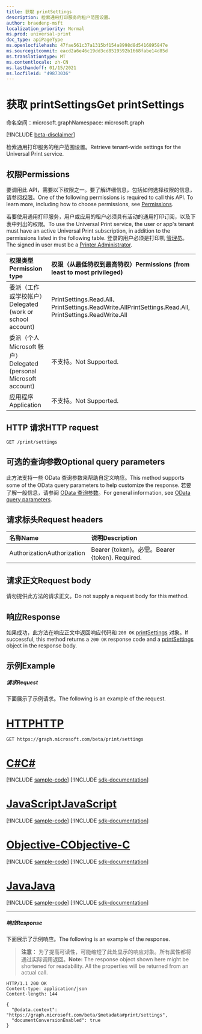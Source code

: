 ```yaml
---
title: 获取 printSettings
description: 检索通用打印服务的租户范围设置。
author: braedenp-msft
localization_priority: Normal
ms.prod: universal-print
doc_type: apiPageType
ms.openlocfilehash: 47fae561c37a1315bf154a8998d8d5416895847e
ms.sourcegitcommit: eacd2a6e46c19dd3cd8519592b1668fabe14d85d
ms.translationtype: MT
ms.contentlocale: zh-CN
ms.lasthandoff: 01/15/2021
ms.locfileid: "49873036"
---
```

# <a name="get-printsettings"></a><span data-ttu-id="41674-103">获取 printSettings</span><span class="sxs-lookup"><span data-stu-id="41674-103">Get printSettings</span></span>

<span data-ttu-id="41674-104">命名空间：microsoft.graph</span><span class="sxs-lookup"><span data-stu-id="41674-104">Namespace: microsoft.graph</span></span>

[!INCLUDE [beta-disclaimer](../../includes/beta-disclaimer.md)]

<span data-ttu-id="41674-105">检索通用打印服务的租户范围设置。</span><span class="sxs-lookup"><span data-stu-id="41674-105">Retrieve tenant-wide settings for the Universal Print service.</span></span>

## <a name="permissions"></a><span data-ttu-id="41674-106">权限</span><span class="sxs-lookup"><span data-stu-id="41674-106">Permissions</span></span>
<span data-ttu-id="41674-p101">要调用此 API，需要以下权限之一。要了解详细信息，包括如何选择权限的信息，请参阅[权限](/graph/permissions-reference)。</span><span class="sxs-lookup"><span data-stu-id="41674-p101">One of the following permissions is required to call this API. To learn more, including how to choose permissions, see [Permissions](/graph/permissions-reference).</span></span>

<span data-ttu-id="41674-109">若要使用通用打印服务，用户或应用的租户必须具有活动的通用打印订阅，以及下表中列出的权限。</span><span class="sxs-lookup"><span data-stu-id="41674-109">To use the Universal Print service, the user or app's tenant must have an active Universal Print subscription, in addition to the permissions listed in the following table.</span></span> <span data-ttu-id="41674-110">登录的用户必须是打印机 [管理员](/azure/active-directory/users-groups-roles/directory-assign-admin-roles#printer-administrator)。</span><span class="sxs-lookup"><span data-stu-id="41674-110">The signed in user must be a [Printer Administrator](/azure/active-directory/users-groups-roles/directory-assign-admin-roles#printer-administrator).</span></span>

|<span data-ttu-id="41674-111">权限类型</span><span class="sxs-lookup"><span data-stu-id="41674-111">Permission type</span></span> | <span data-ttu-id="41674-112">权限（从最低特权到最高特权）</span><span class="sxs-lookup"><span data-stu-id="41674-112">Permissions (from least to most privileged)</span></span> |
|:---------------|:--------------------------------------------|
|<span data-ttu-id="41674-113">委派（工作或学校帐户）</span><span class="sxs-lookup"><span data-stu-id="41674-113">Delegated (work or school account)</span></span>| <span data-ttu-id="41674-114">PrintSettings.Read.All、PrintSettings.ReadWrite.All</span><span class="sxs-lookup"><span data-stu-id="41674-114">PrintSettings.Read.All, PrintSettings.ReadWrite.All</span></span> |
|<span data-ttu-id="41674-115">委派（个人 Microsoft 帐户）</span><span class="sxs-lookup"><span data-stu-id="41674-115">Delegated (personal Microsoft account)</span></span>|<span data-ttu-id="41674-116">不支持。</span><span class="sxs-lookup"><span data-stu-id="41674-116">Not Supported.</span></span>|
|<span data-ttu-id="41674-117">应用程序</span><span class="sxs-lookup"><span data-stu-id="41674-117">Application</span></span>|<span data-ttu-id="41674-118">不支持。</span><span class="sxs-lookup"><span data-stu-id="41674-118">Not Supported.</span></span>|

## <a name="http-request"></a><span data-ttu-id="41674-119">HTTP 请求</span><span class="sxs-lookup"><span data-stu-id="41674-119">HTTP request</span></span>
<!-- { "blockType": "ignored" } -->
```http
GET /print/settings
```

## <a name="optional-query-parameters"></a><span data-ttu-id="41674-120">可选的查询参数</span><span class="sxs-lookup"><span data-stu-id="41674-120">Optional query parameters</span></span>
<span data-ttu-id="41674-121">此方法支持一些 OData 查询参数来帮助自定义响应。</span><span class="sxs-lookup"><span data-stu-id="41674-121">This method supports some of the OData query parameters to help customize the response.</span></span> <span data-ttu-id="41674-122">若要了解一般信息，请参阅 [OData 查询参数](/graph/query-parameters)。</span><span class="sxs-lookup"><span data-stu-id="41674-122">For general information, see [OData query parameters](/graph/query-parameters).</span></span>

## <a name="request-headers"></a><span data-ttu-id="41674-123">请求标头</span><span class="sxs-lookup"><span data-stu-id="41674-123">Request headers</span></span>
| <span data-ttu-id="41674-124">名称</span><span class="sxs-lookup"><span data-stu-id="41674-124">Name</span></span>      |<span data-ttu-id="41674-125">说明</span><span class="sxs-lookup"><span data-stu-id="41674-125">Description</span></span>|
|:----------|:----------|
| <span data-ttu-id="41674-126">Authorization</span><span class="sxs-lookup"><span data-stu-id="41674-126">Authorization</span></span> | <span data-ttu-id="41674-p104">Bearer {token}。必需。</span><span class="sxs-lookup"><span data-stu-id="41674-p104">Bearer {token}. Required.</span></span> |

## <a name="request-body"></a><span data-ttu-id="41674-129">请求正文</span><span class="sxs-lookup"><span data-stu-id="41674-129">Request body</span></span>
<span data-ttu-id="41674-130">请勿提供此方法的请求正文。</span><span class="sxs-lookup"><span data-stu-id="41674-130">Do not supply a request body for this method.</span></span>
## <a name="response"></a><span data-ttu-id="41674-131">响应</span><span class="sxs-lookup"><span data-stu-id="41674-131">Response</span></span>
<span data-ttu-id="41674-132">如果成功，此方法在响应正文中返回响应代码和 `200 OK` [printSettings](../resources/printsettings.md) 对象。</span><span class="sxs-lookup"><span data-stu-id="41674-132">If successful, this method returns a `200 OK` response code and a [printSettings](../resources/printsettings.md) object in the response body.</span></span>
## <a name="example"></a><span data-ttu-id="41674-133">示例</span><span class="sxs-lookup"><span data-stu-id="41674-133">Example</span></span>
##### <a name="request"></a><span data-ttu-id="41674-134">请求</span><span class="sxs-lookup"><span data-stu-id="41674-134">Request</span></span>
<span data-ttu-id="41674-135">下面展示了示例请求。</span><span class="sxs-lookup"><span data-stu-id="41674-135">The following is an example of the request.</span></span>

# <a name="http"></a>[<span data-ttu-id="41674-136">HTTP</span><span class="sxs-lookup"><span data-stu-id="41674-136">HTTP</span></span>](#tab/http)
<!-- {
  "blockType": "request",
  "name": "get_printsettings"
}-->
```msgraph-interactive
GET https://graph.microsoft.com/beta/print/settings
```
# <a name="c"></a>[<span data-ttu-id="41674-137">C#</span><span class="sxs-lookup"><span data-stu-id="41674-137">C#</span></span>](#tab/csharp)
[!INCLUDE [sample-code](../includes/snippets/csharp/get-printsettings-csharp-snippets.md)]
[!INCLUDE [sdk-documentation](../includes/snippets/snippets-sdk-documentation-link.md)]

# <a name="javascript"></a>[<span data-ttu-id="41674-138">JavaScript</span><span class="sxs-lookup"><span data-stu-id="41674-138">JavaScript</span></span>](#tab/javascript)
[!INCLUDE [sample-code](../includes/snippets/javascript/get-printsettings-javascript-snippets.md)]
[!INCLUDE [sdk-documentation](../includes/snippets/snippets-sdk-documentation-link.md)]

# <a name="objective-c"></a>[<span data-ttu-id="41674-139">Objective-C</span><span class="sxs-lookup"><span data-stu-id="41674-139">Objective-C</span></span>](#tab/objc)
[!INCLUDE [sample-code](../includes/snippets/objc/get-printsettings-objc-snippets.md)]
[!INCLUDE [sdk-documentation](../includes/snippets/snippets-sdk-documentation-link.md)]

# <a name="java"></a>[<span data-ttu-id="41674-140">Java</span><span class="sxs-lookup"><span data-stu-id="41674-140">Java</span></span>](#tab/java)
[!INCLUDE [sample-code](../includes/snippets/java/get-printsettings-java-snippets.md)]
[!INCLUDE [sdk-documentation](../includes/snippets/snippets-sdk-documentation-link.md)]

---

##### <a name="response"></a><span data-ttu-id="41674-141">响应</span><span class="sxs-lookup"><span data-stu-id="41674-141">Response</span></span>
<span data-ttu-id="41674-142">下面展示了示例响应。</span><span class="sxs-lookup"><span data-stu-id="41674-142">The following is an example of the response.</span></span>
><span data-ttu-id="41674-p105">**注意：** 为了提高可读性，可能缩短了此处显示的响应对象。所有属性都将通过实际调用返回。</span><span class="sxs-lookup"><span data-stu-id="41674-p105">**Note:** The response object shown here might be shortened for readability. All the properties will be returned from an actual call.</span></span>
<!-- {
  "blockType": "response",
  "truncated": true,
  "@odata.type": "microsoft.graph.printSettings",
  "isCollection": false
} -->
```http
HTTP/1.1 200 OK
Content-type: application/json
Content-length: 144

{
  "@odata.context": "https://graph.microsoft.com/beta/$metadata#print/settings",
  "documentConversionEnabled": true
}
```

<!-- uuid: 8fcb5dbc-d5aa-4681-8e31-b001d5168d79
2015-10-25 14:57:30 UTC -->
<!-- {
  "type": "#page.annotation",
  "description": "Get settings",
  "keywords": "",
  "section": "documentation",
  "tocPath": ""
}-->
